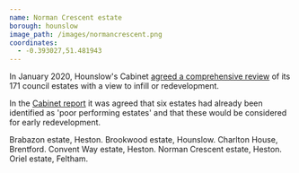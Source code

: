 ```yaml
---
name: Norman Crescent estate 
borough: hounslow 
image_path: /images/normancrescent.png
coordinates:
  - -0.393027,51.481943
---
```

In January 2020, Hounslow's Cabinet [agreed a comprehensive review](https://democraticservices.hounslow.gov.uk/documents/s157644/CEX432%20Housing%20Estate%20Regeneration%20Programme.pdf) of its 171 council estates with a view to infill or redevelopment.

In the [Cabinet report](https://democraticservices.hounslow.gov.uk/documents/s157644/CEX432%20Housing%20Estate%20Regeneration%20Programme.pdf) it was agreed that six estates had already been identified as 'poor performing estates' and that these would be considered for early redevelopment.

Brabazon estate, Heston.
Brookwood estate, Hounslow.
Charlton House, Brentford.
Convent Way estate, Heston.
Norman Crescent estate, Heston.
Oriel estate, Feltham.

